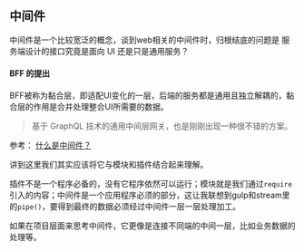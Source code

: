 ## 中间件

中间件是一个比较宽泛的概念，谈到web相关的中间件时，归根结底的问题是 服务端设计的接口究竟是面向 UI 还是只是通用服务？

#### BFF 的提出

BFF被称为黏合层，即适配UI变化的一层，后端的服务都是通用且独立解耦的，黏合层的作用是合并处理整合UI所需要的数据。

> 基于 GraphQL 技术的通用中间层网关，也是刚刚出现一种很不错的方案。

参考： [什么是中间件？](https://juejin.im/post/5b3a0c066fb9a00e9b3a195d)

讲到这里我们其实应该将它与模块和插件结合起来理解。

插件不是一个程序必备的，没有它程序依然可以运行；模块就是我们通过`require`引入的内容；中间件是一个应用程序必须的部分，这让我联想到gulp和stream里的`pipe()`，要得到最终的数据必须经过中间件一层一层处理加工。

如果在项目层面来思考中间件，它更像是连接不同端的中间一层，比如业务数据的处理等。
